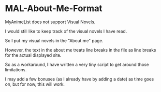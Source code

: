 # MAL-About-Me-Format

MyAnimeList does not support Visual Novels.

I would still like to keep track of the visual novels I have read.

So I put my visual novels in the "About me" page.

However, the text in the about me treats line breaks in the file as line breaks for the actual displayed site.

So as a workaround, I have written a very tiny script to get around those limitations.

I may add a few bonuses (as I already have by adding a date) as time goes on, but for now, this will work.
